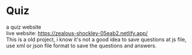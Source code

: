 # Quiz
a quiz website <br/>
live website: https://zealous-shockley-05eab2.netlify.app/ <br />
This is a old project, i know it's not a good idea to save questions at js file, use xml or json file format to save the questions and answers.
